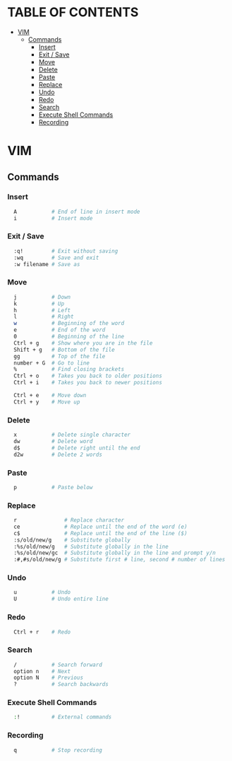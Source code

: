 <h1 id='table-of-contents'>TABLE OF CONTENTS</h1>

- [VIM](#vim)
  - [Commands](#commands)
    - [Insert](#insert)
    - [Exit / Save](#exit--save)
    - [Move](#move)
    - [Delete](#delete)
    - [Paste](#paste)
    - [Replace](#replace)
    - [Undo](#undo)
    - [Redo](#redo)
    - [Search](#search)
    - [Execute Shell Commands](#execute-shell-commands)
    - [Recording](#recording)

# VIM

## Commands

### Insert

```Bash
  A           # End of line in insert mode
  i           # Insert mode
```

### Exit / Save

```Bash
  :q!         # Exit without saving
  :wq         # Save and exit
  :w filename # Save as
```

### Move

```Bash
  j           # Down
  k           # Up
  h           # Left
  l           # Right
  w           # Beginning of the word
  e           # End of the word
  0           # Beginning of the line
  Ctrl + g    # Show where you are in the file
  Shift + g   # Bottom of the file
  gg          # Top of the file
  number + G  # Go to line
  %           # Find closing brackets
  Ctrl + o    # Takes you back to older positions
  Ctrl + i    # Takes you back to newer positions

  Ctrl + e    # Move down
  Ctrl + y    # Move up
```

### Delete

```Bash
  x           # Delete single character
  dw          # Delete word
  d$          # Delete right until the end
  d2w         # Delete 2 words
```

### Paste

```Bash
  p           # Paste below
```

### Replace

```Bash
  r               # Replace character
  ce              # Replace until the end of the word (e)
  c$              # Replace until the end of the line ($)
  :s/old/new/g    # Substitute globally
  :%s/old/new/g   # Substitute globally in the line
  :%s/old/new/gc  # Substitute globally in the line and prompt y/n
  :#,#s/old/new/g # Substitute first # line, second # number of lines
```

### Undo

```Bash
  u           # Undo
  U           # Undo entire line
```

### Redo

```Bash
  Ctrl + r    # Redo
```

### Search

```Bash
  /           # Search forward
  option n    # Next
  option N    # Previous
  ?           # Search backwards
```

### Execute Shell Commands

```Bash
  :!          # External commands
```

### Recording

```Bash
  q           # Stop recording
```
